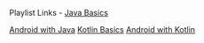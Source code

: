 Playlist Links - 
[Java Basics](https://www.youtube.com/watch?v=WOUpjal8ee4&list=PLsyeobzWxl7oZ-fxDYkOToURHhMuWD1BK) 

[Android with Java](https://www.youtube.com/playlist?list=PLu0W_9lII9aiL0kysYlfSOUgY5rNlOhUd)
[Kotlin Basics](https://www.youtube.com/playlist?list=PLlxmoA0rQ-LwgK1JsnMsakYNACYGa1cjR)
[Android with Kotlin](https://youtube.com/playlist?list=PLlxmoA0rQ-Lw5k_QCqVl3rsoJOnb_00UV)
